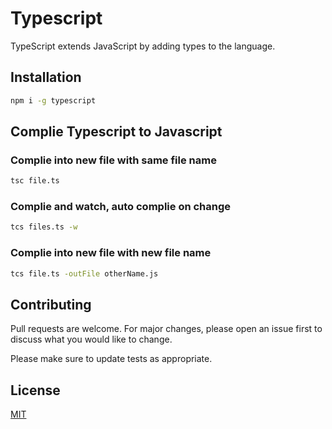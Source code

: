 # Typescript

TypeScript extends JavaScript by adding types to the language.

## Installation


```bash
npm i -g typescript
```

## Complie Typescript to Javascript

### Complie into new file with same file name
```bash
tsc file.ts
```

### Complie and watch, auto complie on change
```bash
tcs files.ts -w
```

### Complie into new file with new file name
```bash
tcs file.ts -outFile otherName.js
```

## Contributing
Pull requests are welcome. For major changes, please open an issue first to discuss what you would like to change.

Please make sure to update tests as appropriate.

## License
[MIT](https://choosealicense.com/licenses/mit/)